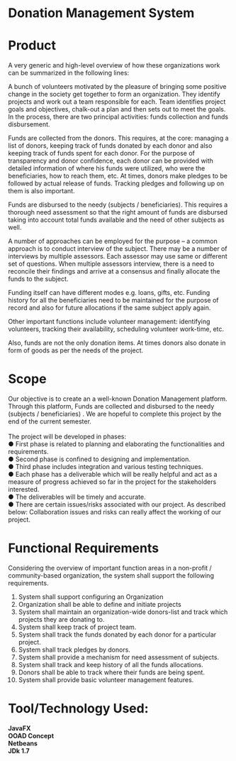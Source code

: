 # Donation Management System

# Product
A very generic and high-level overview of how these organizations work can be summarized in the following lines:

A bunch of volunteers motivated by the pleasure of bringing some positive change in the society get together to form an organization. They identify projects and work out a team responsible for each. Team identifies project goals and objectives, chalk-out a plan and then sets out to meet the goals. In the process, there are two principal activities: funds collection and funds disbursement.

Funds are collected from the donors. This requires, at the core: managing a list of donors, keeping track of funds donated by each donor and also keeping track of funds spent for each donor. For the purpose of transparency and donor confidence, each donor can be provided with detailed information of where his funds were utilized, who were the beneficiaries, how to reach them, etc. At times, donors make pledges to be followed by actual release of funds. Tracking pledges and following up on them is also important.

Funds are disbursed to the needy (subjects / beneficiaries). This requires a thorough need assessment so that the right amount of funds are disbursed taking into account total funds available and the need of other subjects as well.

A number of approaches can be employed for the purpose – a common approach is to conduct interview of the subject. There may be a number of interviews by multiple assessors. Each assessor may use same or different set of questions. When multiple assessors interview, there is a need to reconcile their findings and arrive at a consensus and finally allocate the funds to the subject.

Funding itself can have different modes e.g. loans, gifts, etc. Funding history for all the beneficiaries need to be maintained for the purpose of record and also for future allocations if the same subject apply again.

Other important functions include volunteer management: identifying volunteers, tracking their availability, scheduling volunteer work-time, etc.

Also, funds are not the only donation items. At times donors also donate in form of goods as per the needs of the project.


# Scope
Our objective is to create an a well-known Donation
Management platform. Through this platform, Funds are collected and disbursed to the needy (subjects / beneficiaries) . We are hopeful to complete this project by the end of the current semester.<br /><br />
The project will be developed in phases:<br />
● First phase is related to planning and elaborating the functionalities and requirements.<br />
● Second phase is confined to designing and implementation.<br />
● Third phase includes integration and various testing techniques.<br />
● Each phase has a deliverable which will be really helpful and act as a measure of progress achieved
so far in the project for the stakeholders interested. <br />
● The deliverables will be timely and accurate.<br />
● There are certain issues/risks associated with our project. As described below:
      Collaboration issues and risks can really affect the working of our project.<br />


# Functional Requirements
Considering the overview of important function areas in a non-profit / community-based organization,
the system shall support the following requirements.
1. System shall support configuring an Organization
2. Organization shall be able to define and initiate projects
3. System shall maintain an organization-wide donors-list and track which projects they are
donating to.
4. System shall keep track of project team.
5. System shall track the funds donated by each donor for a particular project.
6. System shall track pledges by donors.
7. System shall provide a mechanism for need assessment of subjects.
8. System shall track and keep history of all the funds allocations.
9. Donors shall be able to track where their funds are being spent.
10. System shall provide basic volunteer management features.<br />


# Tool/Technology Used:
**JavaFX**<br />
**OOAD Concept**<br />
**Netbeans**<br />
**JDk 1.7**<br />

